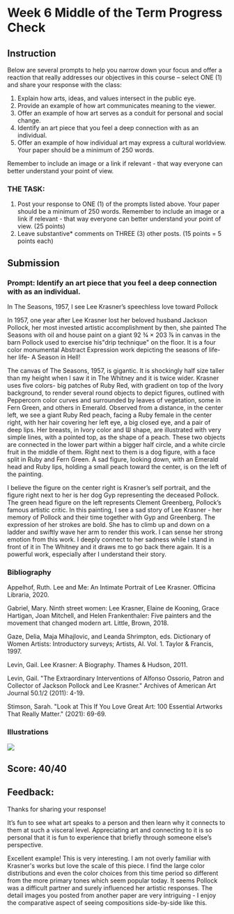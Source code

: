 # Week 6 Middle of the Term Progress Check

## Instruction
Below are several prompts to help you narrow down your focus and offer a reaction that really addresses our objectives in this course – select ONE (1) and share your response with the class:

1. Explain how arts, ideas, and values intersect in the public eye.
1. Provide an example of how art communicates meaning to the viewer.
1. Offer an example of how art serves as a conduit for personal and social change.
1. Identify an art piece that you feel a deep connection with as an individual.
1. Offer an example of how individual art may express a cultural worldview.
Your paper should be a minimum of 250 words.

Remember to include an image or a link if relevant - that way everyone can better understand your point of view.

### THE TASK:

1. Post your response to ONE (1) of the prompts listed above. Your paper should be a minimum of 250 words. Remember to include an image or a link if relevant - that way everyone can better understand your point of view. (25 points)
1. Leave substantive* comments on THREE (3) other posts. (15 points = 5 points each)
## Submission
### Prompt: Identify an art piece that you feel a deep connection with as an individual.

In The Seasons, 1957, I see Lee Krasner’s speechless love toward Pollock

In 1957, one year after Lee Krasner lost her beloved husband Jackson Pollock, her most invested artistic accomplishment by then, she painted The Seasons with oil and house paint on a giant 92 ¾ × 203 ⅞ in canvas in the barn Pollock used to exercise his"drip technique" on the floor. It is a four color monumental Abstract Expression work depicting the seasons of life- her life- A Season in Hell!

The canvas of The Seasons, 1957, is gigantic. It is shockingly half size taller than my height when I saw it in The Whitney and it is twice wider. Krasner uses five colors- big patches of Ruby Red, with gradient on top of the Ivory background, to render several round objects to depict figures, outlined with Peppercorn color curves and surrounded by leaves of vegetation, some in Fern Green, and others in Emerald. Observed from a distance, in the center left, we see a giant Ruby Red peach, facing a Ruby female in the center right, with her hair covering her left eye, a big closed eye, and a pair of deep lips. Her breasts, in Ivory color and Ѡ shape, are illustrated with very simple lines, with a pointed top, as the shape of a peach. These two objects are connected in the lower part within a bigger half circle, and a white circle fruit in the middle of them. Right next to them is a dog figure, with a face split in Ruby and Fern Green. A sad figure, looking down, with an Emerald head and Ruby lips, holding a small peach toward the center, is on the left of the painting.

I believe the figure on the center right is Krasner’s self portrait, and the figure right next to her is her dog Gyp representing the deceased Pollock. The green head figure on the left represents Clement Greenberg, Pollock’s famous artistic critic. In this painting, I see a sad story of  Lee Krasner - her memory of Pollock and their time together with Gyp and Greenberg. The expression of her strokes are bold. She has to climb up and down on a ladder and swiftly wave her arm to render this work. I can sense her strong emotion from this work. I deeply connect to her sadness while I stand in front of it in The Whitney and it draws me to go back there again. It is a powerful work, especially after I understand their story.

### Bibliography

Appelhof, Ruth. Lee and Me: An Intimate Portrait of Lee Krasner. Officina Libraria, 2020.

Gabriel, Mary. Ninth street women: Lee Krasner, Elaine de Kooning, Grace Hartigan, Joan Mitchell, and Helen Frankenthaler: Five painters and the movement that changed modern art. Little, Brown, 2018.

Gaze, Delia, Maja Mihajlovic, and Leanda Shrimpton, eds. Dictionary of Women Artists: Introductory surveys; Artists, AI. Vol. 1. Taylor & Francis, 1997.

Levin, Gail. Lee Krasner: A Biography. Thames & Hudson, 2011.

Levin, Gail. "The Extraordinary Interventions of Alfonso Ossorio, Patron and Collector of Jackson Pollock and Lee Krasner." Archives of American Art Journal 50.1/2 (2011): 4-19.

Stimson, Sarah. "Look at This If You Love Great Art: 100 Essential Artworks That Really Matter." (2021): 69-69.

### Illustrations
![](https://lh3.googleusercontent.com/pw/AP1GczPnBiHObREoAV378BpRSC_ZEstUm-uFW5Mxt9QpgyB3ZoMNRtdSrOsNTWvacjdHPf353OvJhbn7Wo-PURycJ2wVkppOhkcI1PChVFTZvMVhsx7r8Hs2-TKjhjD5foK9acRmepjzBRj5PyMfptEeQBKqaQ=w500)

## Score: 40/40
## Feedback:
Thanks for sharing your response! 

It’s fun to see what art speaks to a person and then learn why it connects to them at such a visceral level. Appreciating art and connecting to it is so personal that it is fun to experience that briefly through someone else’s perspective. 

Excellent example! This is very interesting. I am not overly familiar with Krasner's works but love the scale of this piece. I find the large color distributions and even the color choices from this time period so different from the more primary tones which seem popular today. It seems Pollock was a difficult partner and surely influenced her artistic responses. The detail images you posted from another paper are very intriguing - I enjoy the comparative aspect of seeing compositions side-by-side like this.
